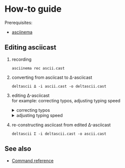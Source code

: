 # How-to guide

Prerequisites:

- [asciinema](https://asciinema.org/)

## Editing asciicast

1. recording

   ```shell
   asciinema rec ascii.cast
   ```

2. converting from asciicast to Δ-asciicast

   ```shell
   deltascii Δ -i ascii.cast -o deltascii.cast
   ```

3. editing Δ-asciicast\
   for example: correcting typos, adjusting typing speed

   <details>
   <summary>correcting typos</summary>

   ```diff
     {"version":2,"width":80,"height":24,"timestamp":1504467315,"env":{"SHELL":"/bin/zsh","TERM":"xterm-256color"}}
     [0.224325,"o","h"]
   - [0.143663,"o","w"]
   - [0.182408,"o","\b\u001b[K"]
     [0.174625,"o","e"]
     [0.160051,"o","l"]
     [0.168057,"o","l"]
     [0.215984,"o","o"]
     [0.224856,"o"," "]
     [0.208737,"o","w"]
     [0.238657,"o","o"]
     [0.187931,"o","r"]
     [0.159915,"o","l"]
     [0.192095,"o","d"]
   ```

   </details>

   <details>
   <summary>adjusting typing speed</summary>

   ```diff
     {"version":2,"width":80,"height":24,"timestamp":1504467315,"env":{"SHELL":"/bin/zsh","TERM":"xterm-256color"}}
   - [0.224325,"o","h"]
   - [0.174625,"o","e"]
   - [0.160051,"o","l"]
   - [0.168057,"o","l"]
   - [0.215984,"o","o"]
   - [0.224856,"o"," "]
   - [0.208737,"o","w"]
   - [0.238657,"o","o"]
   - [0.187931,"o","r"]
   - [0.159915,"o","l"]
   - [0.192095,"o","d"]
   + [0.2,"o","h"]
   + [0.2,"o","e"]
   + [0.2,"o","l"]
   + [0.2,"o","l"]
   + [0.2,"o","o"]
   + [0.2,"o"," "]
   + [0.2,"o","w"]
   + [0.2,"o","o"]
   + [0.2,"o","r"]
   + [0.2,"o","l"]
   + [0.2,"o","d"]
   ```

   </details>

4. re-constructing asciicast from edited Δ-asciicast

   ```shell
   deltascii Σ -i deltascii.cast -o ascii.cast
   ```

## See also

- [Command reference](./reference/README.md)

